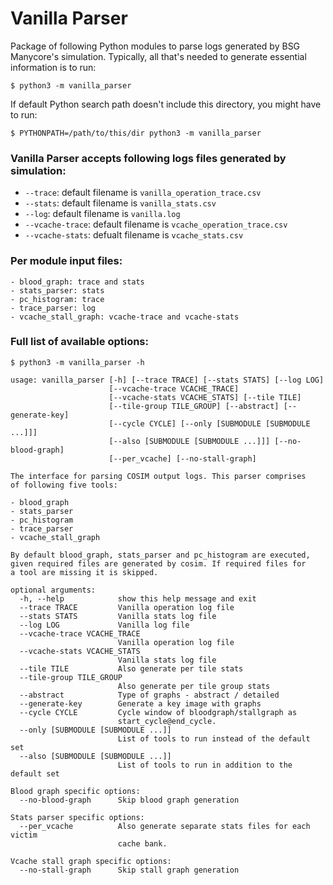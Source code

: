  # Vanilla Parser

 Package of following Python modules to parse logs generated by BSG Manycore's simulation. Typically, all that's needed to generate essential information is to run:
 
 ```
 $ python3 -m vanilla_parser
 ```
 
 If default Python search path doesn't include this directory, you might have to run:
 ```
 $ PYTHONPATH=/path/to/this/dir python3 -m vanilla_parser
 ```
 
 
 
 ### Vanilla Parser accepts following logs files generated by simulation:
 - `--trace`: default filename is `vanilla_operation_trace.csv`
 - `--stats`: default filename is `vanilla_stats.csv`
 - `--log`: default filename is `vanilla.log`
 - `--vcache-trace`: default filename is `vcache_operation_trace.csv`
 - `--vcache-stats`: defualt filename is `vcache_stats.csv`

 ### Per module input files:
 
 ```
 - blood_graph: trace and stats
 - stats_parser: stats
 - pc_histogram: trace
 - trace_parser: log
 - vcache_stall_graph: vcache-trace and vcache-stats 
 ```
 
 ### Full list of available options:

 ```
 $ python3 -m vanilla_parser -h
 
 usage: vanilla_parser [-h] [--trace TRACE] [--stats STATS] [--log LOG]
                       [--vcache-trace VCACHE_TRACE]
                       [--vcache-stats VCACHE_STATS] [--tile TILE]
                       [--tile-group TILE_GROUP] [--abstract] [--generate-key]
                       [--cycle CYCLE] [--only [SUBMODULE [SUBMODULE ...]]]
                       [--also [SUBMODULE [SUBMODULE ...]]] [--no-blood-graph]
                       [--per_vcache] [--no-stall-graph]

 The interface for parsing COSIM output logs. This parser comprises
 of following five tools:

 - blood_graph
 - stats_parser
 - pc_histogram
 - trace_parser
 - vcache_stall_graph

 By default blood_graph, stats_parser and pc_histogram are executed,
 given required files are generated by cosim. If required files for
 a tool are missing it is skipped.

 optional arguments:
   -h, --help            show this help message and exit
   --trace TRACE         Vanilla operation log file
   --stats STATS         Vanilla stats log file
   --log LOG             Vanilla log file
   --vcache-trace VCACHE_TRACE
                         Vanilla operation log file
   --vcache-stats VCACHE_STATS
                         Vanilla stats log file
   --tile TILE           Also generate per tile stats
   --tile-group TILE_GROUP
                         Also generate per tile group stats
   --abstract            Type of graphs - abstract / detailed
   --generate-key        Generate a key image with graphs
   --cycle CYCLE         Cycle window of bloodgraph/stallgraph as
                         start_cycle@end_cycle.
   --only [SUBMODULE [SUBMODULE ...]]
                         List of tools to run instead of the default set
   --also [SUBMODULE [SUBMODULE ...]]
                         List of tools to run in addition to the default set

 Blood graph specific options:
   --no-blood-graph      Skip blood graph generation

 Stats parser specific options:
   --per_vcache          Also generate separate stats files for each victim
                         cache bank.

 Vcache stall graph specific options:
   --no-stall-graph      Skip stall graph generation
 ```
